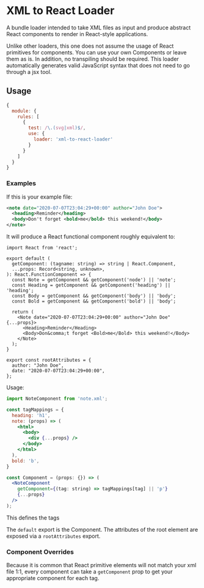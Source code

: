 # XML to React Loader

A bundle loader intended to take XML files as input and produce abstract
React components to render in React-style applications.

Unlike other loaders, this one does not assume the usage of React primitives
for components. You can use your own Components or leave them as is.
In addition, no transpiling should be required. This loader automatically
generates valid JavaScript syntax that does not need to go through a jsx
tool.

## Usage

```js
{
  module: {
    rules: [
      {
        test: /\.(svg|xml)$/,
        use: {
          loader: 'xml-to-react-loader'
        }
      }
    ]
  }
}
```

### Examples

If this is your example file:

```xml
<note date="2020-07-07T23:04:29+00:00" author="John Doe">
  <heading>Reminder</heading>
  <body>Don't forget <bold>me</bold> this weekend!</body>
</note>
```

It will produce a React functional component roughly equivalent to:

```tsx
import React from 'react';

export default (
  getComponent: (tagname: string) => string | React.Component,
  ...props: Record<string, unknown>,
): React.FunctionComponent => {
  const Note = getComponent && getComponent('node') || 'note';
  const Heading = getComponent && getComponent('heading') || 'heading';
  const Body = getComponent && getComponent('body') || 'body';
  const Bold = getComponent && getComponent('bold') || 'body';

  return (
    <Note date="2020-07-07T23:04:29+00:00" author="John Doe" {...props}>
      <Heading>Reminder</Heading>
      <Body>Don&comma;t forget <Bold>me</Bold> this weekend!</Body>
    </Note>
  );
}

export const rootAttributes = {
  author: "John Doe",
  date: "2020-07-07T23:04:29+00:00",
};

```

Usage:

```jsx
import NoteComponent from 'note.xml';

const tagMappings = {
  heading: 'h1',
  note: (props) => (
    <html>
      <body>
        <div {...props} />
      </body>
    </html>
  ),
  bold: 'b',
}

const Component = (props: {}) => (
  <NoteComponent
    getComponent={(tag: string) => tagMappings[tag] || 'p'}
    {...props}
  />
);
```

This defines the tags

The `default` export is the Component.
The attributes of the root element are exposed via a `rootAttributes` export.

### Component Overrides

Because it is common that React primitive elements will not match your xml
file 1:1, every component can take a `getComponent` prop to get your
appropriate component for each tag.
